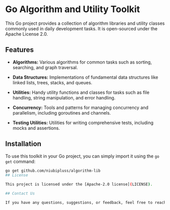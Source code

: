 # Go Algorithm and Utility Toolkit

This Go project provides a collection of algorithm libraries and utility classes commonly used in daily development tasks. It is open-sourced under the Apache License 2.0.

## Features

- **Algorithms:** Various algorithms for common tasks such as sorting, searching, and graph traversal.
  
- **Data Structures:** Implementations of fundamental data structures like linked lists, trees, stacks, and queues.

- **Utilities:** Handy utility functions and classes for tasks such as file handling, string manipulation, and error handling.

- **Concurrency:** Tools and patterns for managing concurrency and parallelism, including goroutines and channels.

- **Testing Utilities:** Utilities for writing comprehensive tests, including mocks and assertions.

## Installation

To use this toolkit in your Go project, you can simply import it using the `go get` command:

```bash
go get github.com/niubipluss/algorithm-lib
## License

This project is licensed under the [Apache-2.0 license](LICENSE).

## Contact Us

If you have any questions, suggestions, or feedback, feel free to reach out to us at [ydhmkpsryk321@gmail.com](mailto:ydhmkpsryk321@gmail.com).

